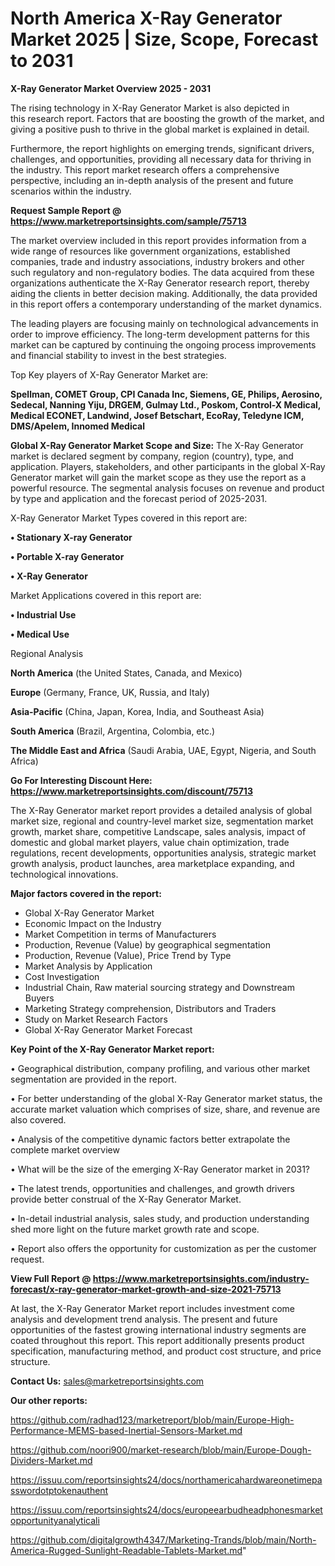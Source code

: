 # North America X-Ray Generator Market 2025 | Size, Scope, Forecast to 2031

<Strong> X-Ray Generator Market Overview 2025 - 2031</strong>

The rising technology in X-Ray Generator Market is also depicted in this research report. Factors that are boosting the growth of the market, and giving a positive push to thrive in the global market is explained in detail.

Furthermore, the report highlights on emerging trends, significant drivers, challenges, and opportunities, providing all necessary data for thriving in the industry. This report market research offers a comprehensive perspective, including an in-depth analysis of the present and future scenarios within the industry.

<strong>Request Sample Report @ <a href=https://www.marketreportsinsights.com/sample/75713>https://www.marketreportsinsights.com/sample/75713</a></strong>

The market overview included in this report provides information from a wide range of resources like government organizations, established companies, trade and industry associations, industry brokers and other such regulatory and non-regulatory bodies. The data acquired from these organizations authenticate the X-Ray Generator research report, thereby aiding the clients in better decision making. Additionally, the data provided in this report offers a contemporary understanding of the market dynamics.

The leading players are focusing mainly on technological advancements in order to improve efficiency. The long-term development patterns for this market can be captured by continuing the ongoing process improvements and financial stability to invest in the best strategies.

Top Key players of X-Ray Generator Market are:

<strong>Spellman, COMET Group, CPI Canada Inc, Siemens, GE, Philips, Aerosino, Sedecal, Nanning Yiju, DRGEM, Gulmay Ltd., Poskom, Control-X Medical, Medical ECONET, Landwind, Josef Betschart, EcoRay, Teledyne ICM, DMS/Apelem, Innomed Medical</strong>

<strong><b>Global X-Ray Generator Market Scope and Size:</b></strong>
The X-Ray Generator market is declared segment by company, region (country), type, and application. Players, stakeholders, and other participants in the global X-Ray Generator market will gain the market scope as they use the report as a powerful resource. The segmental analysis focuses on revenue and product by type and application and the forecast period of 2025-2031.

X-Ray Generator Market Types covered in this report are:

<strong>• Stationary X-ray Generator

• Portable X-ray Generator

• X-Ray Generator</strong>

Market Applications covered in this report are:

<strong>• Industrial Use

• Medical Use</strong> 

Regional Analysis

<strong>North America</strong> (the United States, Canada, and Mexico)

<strong>Europe</strong> (Germany, France, UK, Russia, and Italy)

<strong>Asia-Pacific</strong> (China, Japan, Korea, India, and Southeast Asia)

<strong>South America</strong> (Brazil, Argentina, Colombia, etc.)

<strong>The Middle East and Africa</strong> (Saudi Arabia, UAE, Egypt, Nigeria, and South Africa)

<strong>Go For Interesting Discount Here: <a href=https://www.marketreportsinsights.com/discount/75713>https://www.marketreportsinsights.com/discount/75713</a></strong>

The X-Ray Generator market report provides a detailed analysis of global market size, regional and country-level market size, segmentation market growth, market share, competitive Landscape, sales analysis, impact of domestic and global market players, value chain optimization, trade regulations, recent developments, opportunities analysis, strategic market growth analysis, product launches, area marketplace expanding, and technological innovations.

<strong><b>Major factors covered in the report:</b></strong>
<ul>
  <li>Global X-Ray Generator Market </li>
  <li>Economic Impact on the Industry</li>
  <li>Market Competition in terms of Manufacturers</li>
  <li>Production, Revenue (Value) by geographical segmentation</li>
  <li>Production, Revenue (Value), Price Trend by Type</li>
  <li>Market Analysis by Application</li>
  <li>Cost Investigation</li>
  <li>Industrial Chain, Raw material sourcing strategy and Downstream Buyers</li>
  <li>Marketing Strategy comprehension, Distributors and Traders</li>
  <li>Study on Market Research Factors</li>
  <li>Global X-Ray Generator Market Forecast</li>
</ul>

<strong><b>Key Point of the X-Ray Generator Market report:</b></strong>

• Geographical distribution, company profiling, and various other market segmentation are provided in the report.

• For better understanding of the global X-Ray Generator market status, the accurate market valuation which comprises of size, share, and revenue are also covered.

• Analysis of the competitive dynamic factors better extrapolate the complete market overview

• What will be the size of the emerging X-Ray Generator market in 2031?

• The latest trends, opportunities and challenges, and growth drivers provide better construal of the X-Ray Generator Market.

• In-detail industrial analysis, sales study, and production understanding shed more light on the future market growth rate and scope.

• Report also offers the opportunity for customization as per the customer request.

<strong><b>View Full Report @ <a href=https://www.marketreportsinsights.com/industry-forecast/x-ray-generator-market-growth-and-size-2021-75713>https://www.marketreportsinsights.com/industry-forecast/x-ray-generator-market-growth-and-size-2021-75713</a></b></strong>


At last, the X-Ray Generator Market report includes investment come analysis and development trend analysis. The present and future opportunities of the fastest growing international industry segments are coated throughout this report. This report additionally presents product specification, manufacturing method, and product cost structure, and price structure.

<strong>Contact Us:</strong>
sales@marketreportsinsights.com

<strong>Our other reports:</strong>

<a href=https://github.com/radhad123/marketreport/blob/main/Europe-High-Performance-MEMS-based-Inertial-Sensors-Market.md>https://github.com/radhad123/marketreport/blob/main/Europe-High-Performance-MEMS-based-Inertial-Sensors-Market.md</a>

<a href=https://github.com/noori900/market-research/blob/main/Europe-Dough-Dividers-Market.md>https://github.com/noori900/market-research/blob/main/Europe-Dough-Dividers-Market.md</a>

<a href=https://issuu.com/reportsinsights24/docs/northamericahardwareonetimepasswordotptokenauthent>https://issuu.com/reportsinsights24/docs/northamericahardwareonetimepasswordotptokenauthent</a>

<a href=https://issuu.com/reportsinsights24/docs/europeearbudheadphonesmarketopportunityanalyticali>https://issuu.com/reportsinsights24/docs/europeearbudheadphonesmarketopportunityanalyticali</a>

<a href=https://github.com/digitalgrowth4347/Marketing-Trands/blob/main/North-America-Rugged-Sunlight-Readable-Tablets-Market.md>https://github.com/digitalgrowth4347/Marketing-Trands/blob/main/North-America-Rugged-Sunlight-Readable-Tablets-Market.md</a>"

